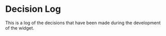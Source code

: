 # Decision Log

This is a log of the decisions that have been made during the development of the widget.
